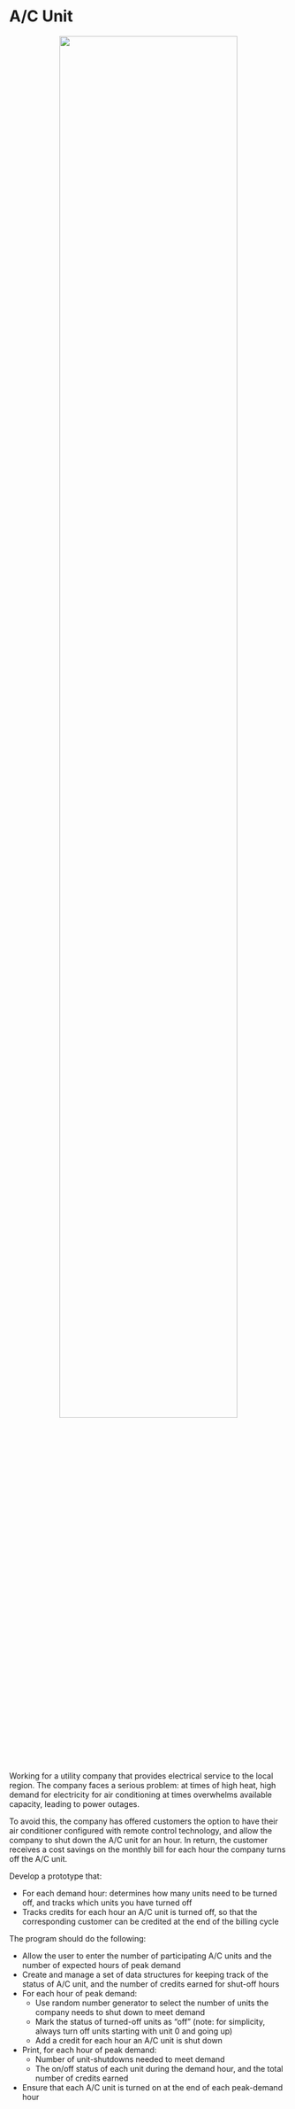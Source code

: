 # A/C Unit

<p align="center">
<img src="http://cdn.cnn.com/cnnnext/dam/assets/191127155431-gettyimages-1002667402-super-tease.jpg" height="80%" width="80%"/>
<br />

Working for a utility company that provides electrical service to the local region. The company faces a serious problem: at times of high heat, high demand for electricity for air conditioning at times overwhelms available capacity, leading to power outages.

To avoid this, the company has offered customers the option to have their air conditioner configured with remote control technology, and allow the company to shut down the A/C unit for an hour. In return, the customer receives a cost savings on the monthly bill for each hour the company turns off the A/C unit.

Develop a prototype that:

- For each demand hour: determines how many units need to be turned off, and tracks which units you have turned off
- Tracks credits for each hour an A/C unit is turned off, so that the corresponding customer can be credited at the end of the billing cycle

The program should do the following:

- Allow the user to enter the number of participating A/C units and the number of expected hours of peak demand
- Create and manage a set of data structures for keeping track of the status of A/C unit, and the number of credits earned for shut-off hours
- For each hour of peak demand:
  - Use random number generator to select the number of units the company needs to shut down to meet demand
  - Mark the status of turned-off units as “off” (note: for simplicity, always turn off units starting with unit 0 and going up)
  - Add a credit for each hour an A/C unit is shut down
- Print, for each hour of peak demand:
  - Number of unit-shutdowns needed to meet demand
  - The on/off status of each unit during the demand hour, and the total number of credits earned
- Ensure that each A/C unit is turned on at the end of each peak-demand hour
